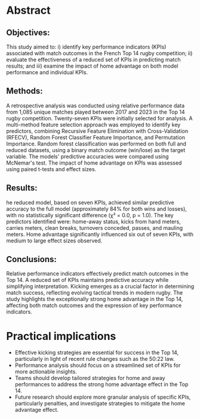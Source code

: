 # Abstract

## Objectives:
This study aimed to: i) identify key performance indicators (KPIs) associated with match outcomes in the French Top 14 rugby competition; ii) evaluate the effectiveness of a reduced set of KPIs in predicting match results; and iii) examine the impact of home advantage on both model performance and individual KPIs.

## Methods: 
A retrospective analysis was conducted using relative performance data from 1,085 unique matches played between 2017 and 2023 in the Top 14 rugby competition. Twenty-seven KPIs were initially selected for analysis. A multi-method feature selection approach was employed to identify key predictors, combining Recursive Feature Elimination with Cross-Validation (RFECV), Random Forest Classifier Feature Importance, and Permutation Importance. Random forest classification was performed on both full and reduced datasets, using a binary match outcome (win/lose) as the target variable. The models' predictive accuracies were compared using McNemar's test. The impact of home advantage on KPIs was assessed using paired t-tests and effect sizes.

## Results:
he reduced model, based on seven KPIs, achieved similar predictive accuracy to the full model (approximately 84% for both wins and losses), with no statistically significant difference (χ² = 0.0, p = 1.0). The key predictors identified were: home-away status, kicks from hand meters, carries meters, clean breaks, turnovers conceded, passes, and mauling meters. Home advantage significantly influenced six out of seven KPIs, with medium to large effect sizes observed.

## Conclusions:
Relative performance indicators effectively predict match outcomes in the Top 14. A reduced set of KPIs maintains predictive accuracy while simplifying interpretation. Kicking emerges as a crucial factor in determining match success, reflecting evolving tactical trends in modern rugby. The study highlights the exceptionally strong home advantage in the Top 14, affecting both match outcomes and the expression of key performance indicators.

# Practical implications

- Effective kicking strategies are essential for success in the Top 14, particularly in light of recent rule changes such as the 50:22 law.
- Performance analysis should focus on a streamlined set of KPIs for more actionable insights.
- Teams should develop tailored strategies for home and away performances to address the strong home advantage effect in the Top 14.
- Future research should explore more granular analysis of specific KPIs, particularly penalties, and investigate strategies to mitigate the home advantage effect.